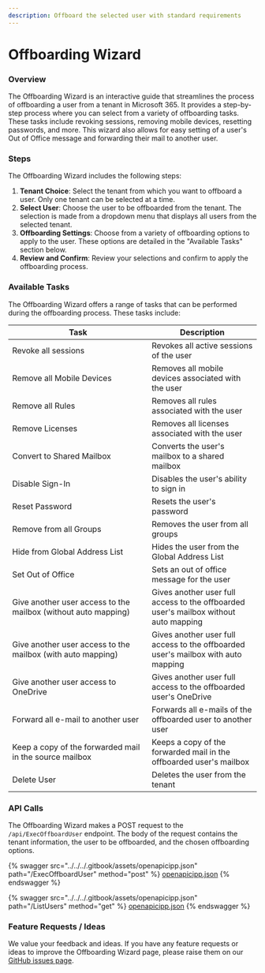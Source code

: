 ```yaml
---
description: Offboard the selected user with standard requirements
---
```


# Offboarding Wizard

### Overview

The Offboarding Wizard is an interactive guide that streamlines the process of offboarding a user from a tenant in Microsoft 365. It provides a step-by-step process where you can select from a variety of offboarding tasks. These tasks include revoking sessions, removing mobile devices, resetting passwords, and more. This wizard also allows for easy setting of a user's Out of Office message and forwarding their mail to another user.

### Steps

The Offboarding Wizard includes the following steps:

1. **Tenant Choice**: Select the tenant from which you want to offboard a user. Only one tenant can be selected at a time.
2. **Select User**: Choose the user to be offboarded from the tenant. The selection is made from a dropdown menu that displays all users from the selected tenant.
3. **Offboarding Settings**: Choose from a variety of offboarding options to apply to the user. These options are detailed in the "Available Tasks" section below.
4. **Review and Confirm**: Review your selections and confirm to apply the offboarding process.

### Available Tasks

The Offboarding Wizard offers a range of tasks that can be performed during the offboarding process. These tasks include:

<table><thead><tr><th width="267">Task</th><th>Description</th></tr></thead><tbody><tr><td>Revoke all sessions</td><td>Revokes all active sessions of the user</td></tr><tr><td>Remove all Mobile Devices</td><td>Removes all mobile devices associated with the user</td></tr><tr><td>Remove all Rules</td><td>Removes all rules associated with the user</td></tr><tr><td>Remove Licenses</td><td>Removes all licenses associated with the user</td></tr><tr><td>Convert to Shared Mailbox</td><td>Converts the user's mailbox to a shared mailbox</td></tr><tr><td>Disable Sign-In</td><td>Disables the user's ability to sign in</td></tr><tr><td>Reset Password</td><td>Resets the user's password</td></tr><tr><td>Remove from all Groups</td><td>Removes the user from all groups</td></tr><tr><td>Hide from Global Address List</td><td>Hides the user from the Global Address List</td></tr><tr><td>Set Out of Office</td><td>Sets an out of office message for the user</td></tr><tr><td>Give another user access to the mailbox (without auto mapping)</td><td>Gives another user full access to the offboarded user's mailbox without auto mapping</td></tr><tr><td>Give another user access to the mailbox (with auto mapping)</td><td>Gives another user full access to the offboarded user's mailbox with auto mapping</td></tr><tr><td>Give another user access to OneDrive</td><td>Gives another user full access to the offboarded user's OneDrive</td></tr><tr><td>Forward all e-mail to another user</td><td>Forwards all e-mails of the offboarded user to another user</td></tr><tr><td>Keep a copy of the forwarded mail in the source mailbox</td><td>Keeps a copy of the forwarded mail in the offboarded user's mailbox</td></tr><tr><td>Delete User</td><td>Deletes the user from the tenant</td></tr></tbody></table>

### API Calls

The Offboarding Wizard makes a POST request to the `/api/ExecOffboardUser` endpoint. The body of the request contains the tenant information, the user to be offboarded, and the chosen offboarding options.

{% swagger src="../../../.gitbook/assets/openapicipp.json" path="/ExecOffboardUser" method="post" %}
[openapicipp.json](../../../.gitbook/assets/openapicipp.json)
{% endswagger %}

{% swagger src="../../../.gitbook/assets/openapicipp.json" path="/ListUsers" method="get" %}
[openapicipp.json](../../../.gitbook/assets/openapicipp.json)
{% endswagger %}

### Feature Requests / Ideas

We value your feedback and ideas. If you have any feature requests or ideas to improve the Offboarding Wizard page, please raise them on our [GitHub issues page](https://github.com/KelvinTegelaar/CIPP/issues/new?assignees=\&labels=\&template=feature\_request.md\&title=FEATURE+REQUEST%3A+).
